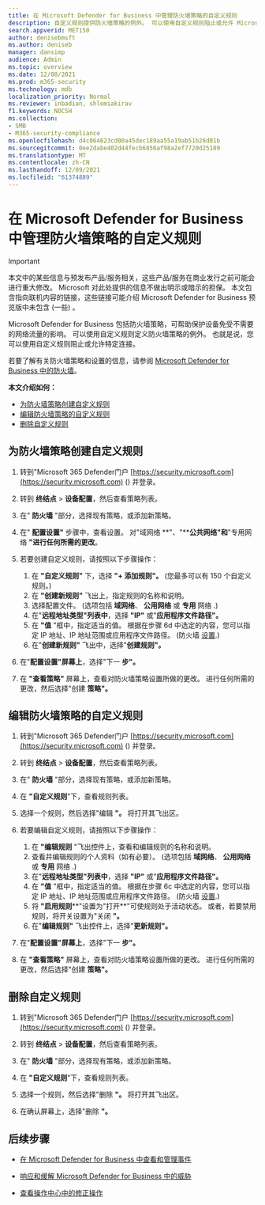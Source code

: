```yaml
---
title: 在 Microsoft Defender for Business 中管理防火墙策略的自定义规则
description: 自定义规则提供防火墙策略的例外。 可以使用自定义规则阻止或允许 Microsoft Defender for Business 中的特定连接
search.appverid: MET150
author: denisebmsft
ms.author: deniseb
manager: dansimp
audience: Admin
ms.topic: overview
ms.date: 12/08/2021
ms.prod: m365-security
ms.technology: mdb
localization_priority: Normal
ms.reviewer: inbadian, shlomiakirav
f1.keywords: NOCSH
ms.collection:
- SMB
- M365-security-compliance
ms.openlocfilehash: d4c064623cd00a45dec189aa55a19ab51b26d01b
ms.sourcegitcommit: 0ee2dabe402d44fecb6856af98a2ef7720d25189
ms.translationtype: MT
ms.contentlocale: zh-CN
ms.lasthandoff: 12/09/2021
ms.locfileid: "61374889"
---
```

# <a name="manage-your-custom-rules-for-firewall-policies-in-microsoft-defender-for-business"></a>在 Microsoft Defender for Business 中管理防火墙策略的自定义规则

> [!IMPORTANT]
> 本文中的某些信息与预发布产品/服务相关，这些产品/服务在商业发行之前可能会进行重大修改。 Microsoft 对此处提供的信息不做出明示或暗示的担保。 本文包含指向联机内容的链接，这些链接可能介绍 Microsoft Defender for Business 预览版中未包含 (一些) 。

Microsoft Defender for Business 包括防火墙策略，可帮助保护设备免受不需要的网络流量的影响。 可以使用自定义规则定义防火墙策略的例外。 也就是说，您可以使用自定义规则阻止或允许特定连接。

若要了解有关防火墙策略和设置的信息，请参阅 [Microsoft Defender for Business 中的防火墙](mdb-firewall.md)。

**本文介绍如何：**

- [为防火墙策略创建自定义规则](#create-a-custom-rule-for-a-firewall-policy)
- [编辑防火墙策略的自定义规则](#edit-a-custom-rule-for-a-firewall-policy)
- [删除自定义规则](#delete-a-custom-rule)

## <a name="create-a-custom-rule-for-a-firewall-policy"></a>为防火墙策略创建自定义规则

1. 转到"Microsoft 365 Defender门户 [https://security.microsoft.com](https://security.microsoft.com) () 并登录。

2. 转到 **终结点**  >  **设备配置**，然后查看策略列表。

3. 在" **防火墙** "部分，选择现有策略，或添加新策略。

4. 在" **配置设置"** 步骤中，查看设置。 对"域网络 **"、"****公共网络"和**"专用网络 **"进行任何所需的更改**。

5. 若要创建自定义规则，请按照以下步骤操作： 

   1. 在 **"自定义规则"** 下，选择 **"+ 添加规则"。**  (您最多可以有 150 个自定义规则。) 
   2. 在 **"创建新规则"** 飞出上，指定规则的名称和说明。
   3. 选择配置文件。  (选项包括 **域网络**、 **公用网络** 或 **专用** 网络 .) 
   4. 在"**远程地址类型"列表中**，选择 **"IP"** 或"**应用程序文件路径"。**
   5. 在 **"值** "框中，指定适当的值。 根据在步骤 6d 中选定的内容，您可以指定 IP 地址、IP 地址范围或应用程序文件路径。  (防火墙 [设置](mdb-firewall.md).) 
   6. 在"**创建新规则"** 飞出中，选择"**创建规则"。** 

6. 在"**配置设置"屏幕上**，选择"下一 **步"。**

7. 在 **"查看策略"** 屏幕上，查看对防火墙策略设置所做的更改。 进行任何所需的更改，然后选择"创建 **策略"。**

## <a name="edit-a-custom-rule-for-a-firewall-policy"></a>编辑防火墙策略的自定义规则

1. 转到"Microsoft 365 Defender门户 [https://security.microsoft.com](https://security.microsoft.com) () 并登录。

2. 转到 **终结点**  >  **设备配置**，然后查看策略列表。

3. 在" **防火墙** "部分，选择现有策略，或添加新策略。

4. 在 **"自定义规则**"下，查看规则列表。

5. 选择一个规则，然后选择"编辑 **"。** 将打开其飞出区。

6. 若要编辑自定义规则，请按照以下步骤操作：

   1. 在 **"编辑规则** "飞出控件上，查看和编辑规则的名称和说明。
   2. 查看并编辑规则的个人资料（如有必要）。  (选项包括 **域网络**、 **公用网络** 或 **专用** 网络 .) 
   3. 在"**远程地址类型"列表中**，选择 **"IP"** 或"**应用程序文件路径"。**
   4. 在 **"值** "框中，指定适当的值。 根据在步骤 6c 中选定的内容，您可以指定 IP 地址、IP 地址范围或应用程序文件路径。  (防火墙 [设置](mdb-firewall.md).) 
   5. 将 **"启用规则****"设置为"打开**"可使规则处于活动状态。 或者，若要禁用规则，将开关设置为"关闭 **"。**
   6. 在"**编辑规则"** 飞出控件上，选择"**更新规则"。** 

7. 在"**配置设置"屏幕上**，选择"下一 **步"。**

8. 在 **"查看策略"** 屏幕上，查看对防火墙策略设置所做的更改。 进行任何所需的更改，然后选择"创建 **策略"。**

## <a name="delete-a-custom-rule"></a>删除自定义规则

1. 转到"Microsoft 365 Defender门户 [https://security.microsoft.com](https://security.microsoft.com) () 并登录。

2. 转到 **终结点**  >  **设备配置**，然后查看策略列表。

3. 在" **防火墙** "部分，选择现有策略，或添加新策略。

4. 在 **"自定义规则**"下，查看规则列表。

5. 选择一个规则，然后选择"删除 **"。** 将打开其飞出区。

6. 在确认屏幕上，选择"删除 **"。** 

## <a name="next-steps"></a>后续步骤

- [在 Microsoft Defender for Business 中查看和管理事件](mdb-view-manage-incidents.md)

- [响应和缓解 Microsoft Defender for Business 中的威胁](mdb-respond-mitigate-threats.md)

- [查看操作中心中的修正操作](mdb-review-remediation-actions.md)